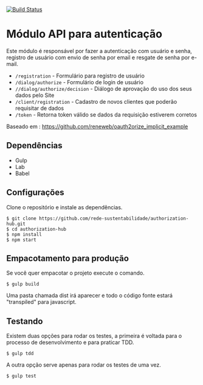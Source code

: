 [![Build Status](http://ci.redesustentabilidade.org.br/api/badges/rede-sustentabilidade/passaporte/status.svg)](http://ci.redesustentabilidade.org.br/rede-sustentabilidade/passaporte)

Módulo API para autenticação
======================
Este módulo é responsável por fazer a autenticação com usuário e senha, registro de usuário com envio de senha por email e resgate de senha por e-mail.

 * ```/registration``` - Formulário para registro de usuário
 * ```/dialog/authorize``` - Formulário de login de usuário
 * ```//dialog/authorize/decision``` - Diálogo de aprovação do uso dos seus dados pelo Site
 * ```/client/registration``` - Cadastro de novos clientes que poderão requisitar de dados
 * ```/token``` - Retorna token válido se dados da requisição estiverem corretos

Baseado em : https://github.com/reneweb/oauth2orize_implicit_example

Dependências
----------------

 - Gulp
 - Lab
 - Babel

Configurações
-----
Clone o repositório e instale as dependências.

    $ git clone https://github.com/rede-sustentabilidade/authorization-hub.git
    $ cd authorization-hub
    $ npm install
    $ npm start

Empacotamento para produção
------
Se você quer empacotar o projeto execute o comando.

    $ gulp build

Uma pasta chamada dist irá aparecer e todo o código fonte estará "transpiled" para javascript.

Testando
---------
Existem duas opções para rodar os testes, a primeira é voltada para o processo de desenvolvimento e para praticar TDD.

    $ gulp tdd

A outra opção serve apenas para rodar os testes de uma vez.

    $ gulp test
